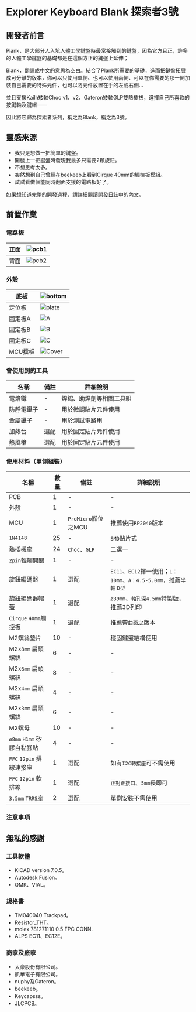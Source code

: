 # Explorer Keyboard Blank 探索者3號





## 開發者前言

Plank，是大部分人入坑人體工學鍵盤時最常接觸到的鍵盤，因為它方且正，許多的人體工學鍵盤的基礎都是在這個方正的鍵盤上延伸；

Blank，翻譯成中文的意思為空白。結合了Plank所需要的基礎，進而把鍵盤拓展成可分離的版本，你可以只使用單側、也可以使用兩側、可以在你需要的那一側加裝自己需要的特殊元件，也可以將元件放置在手的左或右側...

並且支援Kailh矮軸Choc v1、v2、Gateron矮軸GLP雙熱插拔，選擇自己所喜歡的按鍵軸及鍵帽——

因此將它歸為探索者系列，稱之為Blank，稱之為3號。

## 靈感來源

- 我只是想做一把簡單的鍵盤。
- 開發上一把鍵盤時發現我最多只需要2顆旋鈕。
- 不想思考太多。
- 突然想到自己曾經在beekeeb上看到Cirque 40mm的觸控板模組。
- 試試看做個能同時翻面支援的電路板好了。

如果想知道完整的開發過程，請詳細閱讀[開發日誌](log.md)中的內文。

## 前置作業

### 電路板

|正面|![pcb1](pic/info/pcb1.png)|
|--|--|
|背面|![pcb2](pic/info/pcb2.png)|

### 外殼

|底板|![bottom](pic/info/bottom.png)|
|--|--|
|定位板|![plate](pic/info/plate.png)|
|固定板A|![A](pic/info/A.png)|
|固定板B|![B](pic/info/B.png)|
|固定板C|![C](pic/info/C.png)|
|MCU擋板|![Cover](pic/info/cover.png)|

### 會使用到的工具

|名稱|備註|詳細說明|
|--|--|--|
|電烙鐵|-|焊錫、助焊劑等相關工具組|
|防靜電鑷子|-|用於微調貼片元件使用|
|金屬鑷子|-|用於測試電路用|
|加熱台|選配|用於固定貼片元件使用|
|熱風槍|選配|用於固定貼片元件使用|

### 使用材料（單側組裝）

|名稱|數量|備註|詳細說明|
|--|--|--|--|
|PCB|1|-|-|
|外殼|1|-|-|
|MCU|1|`ProMicro`腳位之MCU|推薦使用`RP2040`版本|
|`1N4148`|25|-|`SMD`貼片式|
|熱插拔座|24|`Choc`、`GLP`|二選一|
|`2pin`輕觸開關|1|-|-|
|旋鈕編碼器|1|選配|`EC11`、`EC12`擇一使用；`L：10mm`、`A：4.5-5.0mm`，推薦`半軸` `D型`|
|旋鈕編碼器帽蓋|1|選配|`ø39mm`、`軸孔深4.5mm`特製版，推薦3D列印|
|`Cirque` `40mm`觸控板|1|選配|推薦帶`曲面`之版本|
|M2螺絲墊片|10|-|穩固鍵盤結構使用|
|M2x`8mm` 扁頭螺絲|6|-|-|
|M2x`6mm` 扁頭螺絲|8|-|-|
|M2x`4mm` 扁頭螺絲|4|-|-|
|M2x`3mm` 扁頭螺絲|6|-|-|
|M2螺母|10|-|-|
|`ø8mm` `H1mm` 矽膠自黏腳貼|4|-|-|
|`FFC` `12pin` 排線連接座|1|選配|如有`I2C轉接座`可不需使用|
|`FFC` `12pin` 軟排線|1|選配|`正對正接口`、`5mm`長即可|
|`3.5mm` `TRRS`座|2|選配|單側安裝不需使用|

### 注意事項





## 無私的感謝

### 工具軟體
- KiCAD version 7.0.5。
- Autodesk Fusion。
- QMK、VIAL。

### 規格書
- TM040040 Trackpad。
- Resistor_THT。
- molex 781271110 0.5 FPC CONN.
- ALPS EC11、EC12E。

### 商家及廠家
- 太豪股份有限公司。
- 凱華電子有限公司。
- nuphy及Gateron。
- beekeeb。
- Keycapsss。
- JLCPCB。

